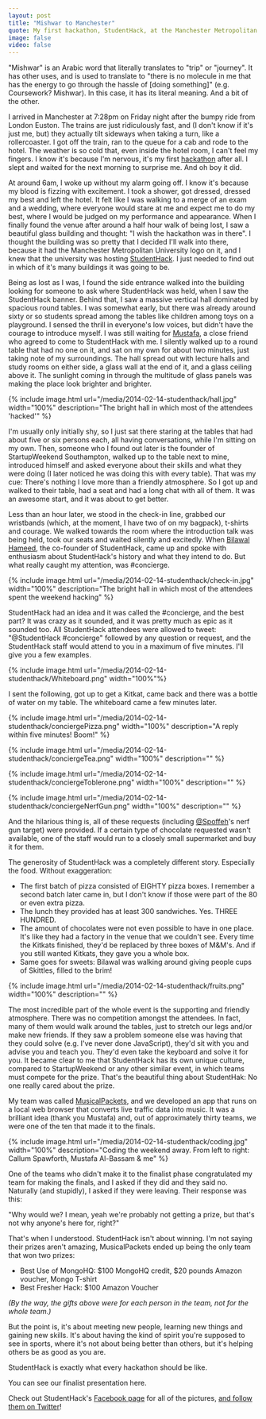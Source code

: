 ```yaml
---
layout: post
title: "Mishwar to Manchester"
quote: My first hackathon, StudentHack, at the Manchester Metropolitan University.
image: false
video: false
---
```


"Mishwar" is an Arabic word that literally translates to "trip" or "journey". It has other uses, and is used to translate to "there is no molecule in me that has the energy to go through the hassle of [doing something]" (e.g. Coursework? Mishwar). In this case, it has its literal meaning. And a bit of the other.

I arrived in Manchester at 7:28pm on Friday night after the bumpy ride from London Euston. The trains are just ridiculously fast, and (I don't know if it's just me, but) they actually tilt sideways when taking a turn, like a rollercoaster. I got off the train, ran to the queue for a cab and rode to the hotel. The weather is so cold that, even inside the hotel room, I can't feel my fingers. I know it's because I'm nervous, it's my first [hackathon](https://medium.com/hackathons-anonymous/92668579601) after all. I slept and waited for the next morning to surprise me. And oh boy it did.

At around 6am, I woke up without my alarm going off. I know it's because my blood is fizzing with excitement. I took a shower, got dressed, dressed my best and left the hotel. It felt like I was walking to a merge of an exam and a wedding, where everyone would stare at me and expect me to do my best, where I would be judged on my performance and appearance. When I finally found the venue after around a half hour walk of being lost, I saw a beautiful glass building and thought: "I wish the hackathon was in there". I thought the building was so pretty that I decided I'll walk into there, because it had the Manchester Metropolitan University logo on it, and I knew that the university was hosting [StudentHack](http://studenthack.com). I just needed to find out in which of it's many buildings it was going to be.

Being as lost as I was, I found the side entrance walked into the building looking for someone to ask where StudentHack was held, when I saw the StudentHack banner. Behind that, I saw a massive vertical hall dominated by spacious round tables. I was somewhat early, but there was already around sixty or so students spread among the tables like children among toys on a playground. I sensed the thrill in everyone's low voices, but didn't have the courage to introduce myself. I was still waiting for [Mustafa](http://musalbas.com), a close friend who agreed to come to StudentHack with me. I silently walked up to a round table that had no one on it, and sat on my own for about two minutes, just taking note of my surroundings. The hall spread out with lecture halls and study rooms on either side, a glass wall at the end of it, and a glass ceiling above it. The sunlight coming in through the multitude of glass panels was making the place look brighter and brighter. 

{% include image.html url="/media/2014-02-14-studenthack/hall.jpg" width="100%" description="The bright hall in which most of the attendees 'hacked'" %}

I'm usually only initially shy, so I just sat there staring at the tables that had about five or six persons each, all having conversations, while I'm sitting on my own. Then, someone who I found out later is the founder of StartupWeekend Southampton, walked up to the table next to mine, introduced himself and asked everyone about their skills and what they were doing (I later noticed he was doing this with every table). That was my cue: There's nothing I love more than a friendly atmosphere. So I got up and walked to their table, had a seat and had a long chat with all of them. It was an awesome start, and it was about to get better.

Less than an hour later, we stood in the check-in line, grabbed our wristbands (which, at the moment, I have two of on my bagpack), t-shirts and courage. We walked towards the room where the introduction talk was being held, took our seats and waited silently and excitedly. When [Bilawal Hameed](http://twitter.com/bilawalhameed), the co-founder of StudentHack, came up and spoke with enthusiasm about StudentHack's history and what they intend to do. But what really caught my attention, was #concierge.

{% include image.html url="/media/2014-02-14-studenthack/check-in.jpg" width="100%" description="The bright hall in which most of the attendees spent the weekend hacking" %}

StudentHack had an idea and it was called the #concierge, and the best part? It was crazy as it sounded, and it was pretty much as epic as it sounded too. All StudentHack attendees were allowed to tweet: "@StudentHack #concierge" followed by any question or request, and the StudentHack staff would attend to you in a maximum of five minutes. I'll give you a few examples.

{% include image.html url="/media/2014-02-14-studenthack/Whiteboard.png" width="100%"%}

I sent the following, got up to get a Kitkat, came back and there was a bottle of water on my table. The whiteboard came a few minutes later.

{% include image.html url="/media/2014-02-14-studenthack/conciergePizza.png" width="100%" description="A reply within five minutes! Boom!" %}

{% include image.html url="/media/2014-02-14-studenthack/conciergeTea.png" width="100%" description="" %}

{% include image.html url="/media/2014-02-14-studenthack/conciergeToblerone.png" width="100%" description="" %}

{% include image.html url="/media/2014-02-14-studenthack/conciergeNerfGun.png" width="100%" description="" %}

And the hilarious thing is, all of these requests (including [@Spoffeh](http:twitter.com/spoffeh)'s nerf gun target) were provided. If a certain type of chocolate requested wasn't available, one of the staff would run to a closely small supermarket and buy it for them. 

The generosity of StudentHack was a completely different story. Especially the food. Without exaggeration:

- The first batch of pizza consisted of EIGHTY pizza boxes. I remember a second batch later came in, but I don't know if those were part of the 80 or even extra pizza.
- The lunch they provided has at least 300 sandwiches. Yes. THREE HUNDRED.
- The amount of chocolates were not even possible to have in one place. It's like they had a factory in the venue that we couldn't see. Every time the Kitkats finished, they'd be replaced by three boxes of M&M's. And if you still wanted Kitkats, they gave you a whole box.
- Same goes for sweets: Bilawal was walking around giving people cups of Skittles, filled to the brim!

{% include image.html url="/media/2014-02-14-studenthack/fruits.png" width="100%" description="" %}

The most incredible part of the whole event is the supporting and friendly atmosphere. There was no competition amongst the attendees. In fact, many of them would walk around the tables, just to stretch our legs and/or make new friends. If they saw a problem someone else was having that they could solve (e.g. I've never done JavaScript), they'd sit with you and advise you and teach you. They'd even take the keyboard and solve it for you. It became clear to me that StudentHack has its own unique culture, compared to StartupWeekend or any other similar event, in which teams must compete for the prize. That's the beautiful thing about StudentHak: No one really cared about the prize. 

My team was called [MusicalPackets](https://github.com/fareskalaboud/musicalpackets), and we developed an app that runs on a local web browser that converts live traffic data into music. It was a brilliant idea (thank you Mustafa) and, out of approximately thirty teams, we were one of the ten that made it to the finals. 

{% include image.html url="/media/2014-02-14-studenthack/coding.jpg" width="100%" description="Coding the weekend away. From left to right: Callum Spawforth, Mustafa Al-Bassam & me" %}


One of the teams who didn't make it to the finalist phase congratulated my team for making the finals, and I asked if they did and they said no. Naturally (and stupidly), I asked if they were leaving. Their response was this: 

"Why would we? I mean, yeah we're probably not getting a prize, but that's not why anyone's here for, right?"

That's when I understood. StudentHack isn't about winning. I'm not saying their prizes aren't amazing, MusicalPackets ended up being the only team that won two prizes:

- Best Use of MongoHQ: $100 MongoHQ credit, $20 pounds Amazon voucher, Mongo T-shirt
- Best Fresher Hack: $100 Amazon Voucher

*(By the way, the gifts above were for each person in the team, not for the whole team.)*
  
But the point is, it's about meeting new people, learning new things and gaining new skills. It's about having the kind of spirit you're supposed to see in sports, where it's not about being better than others, but it's helping others be as good as you are. 

StudentHack is exactly what every hackathon should be like.

You can see our finalist presentation here.

Check out StudentHack's [Facebook page](http://facebook.com/StudentHack) for all of the pictures, [and follow them on Twitter](https://twitter.com/StudentHack)!